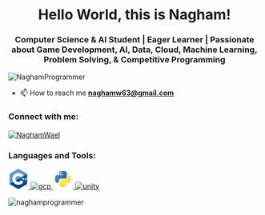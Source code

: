 <h1 align="center">Hello World, this is Nagham!</h1>
<h3 align="center">Computer Science & AI Student | Eager Learner | Passionate about Game Development, AI, Data, Cloud, Machine Learning, Problem Solving, & Competitive Programming</h3>

<p align="left"> <img src="https://komarev.com/ghpvc/?username=naghamprogrammer&label=Profile%20views&color=0e75b6&style=flat" alt="NaghamProgrammer" /> </p>

- 📫 How to reach me **naghamw63@gmail.com**

<h3 align="left">Connect with me:</h3>
<p align="left">
<a href="https://codeforces.com/profile/NaghamWael" target="blank"><img align="center" src="https://raw.githubusercontent.com/rahuldkjain/github-profile-readme-generator/master/src/images/icons/Social/codeforces.svg" alt="NaghamWael" height="30" width="40" /></a>
</p>

<h3 align="left">Languages and Tools:</h3>
<p align="left"> <a href="https://www.w3schools.com/cpp/" target="_blank" rel="noreferrer"> <img src="https://raw.githubusercontent.com/devicons/devicon/master/icons/cplusplus/cplusplus-original.svg" alt="cplusplus" width="40" height="40"/> </a> <a href="https://cloud.google.com" target="_blank" rel="noreferrer"> <img src="https://www.vectorlogo.zone/logos/google_cloud/google_cloud-icon.svg" alt="gcp" width="40" height="40"/> </a> <a href="https://www.python.org" target="_blank" rel="noreferrer"> <img src="https://raw.githubusercontent.com/devicons/devicon/master/icons/python/python-original.svg" alt="python" width="40" height="40"/> </a> <a href="https://unity.com/" target="_blank" rel="noreferrer"> <img src="https://www.vectorlogo.zone/logos/unity3d/unity3d-icon.svg" alt="unity" width="40" height="40"/> </a> </p>

<p><img align="center" src="https://github-readme-stats.vercel.app/api/top-langs?username=naghamprogrammer&show_icons=true&locale=en&layout=compact" alt="naghamprogrammer" /></p>
